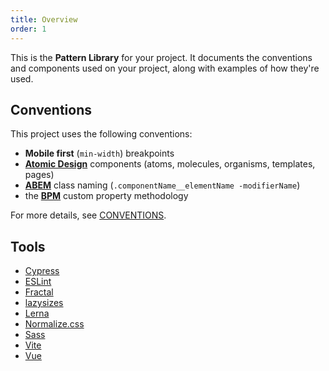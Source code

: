 ```yaml
---
title: Overview
order: 1
---
```


This is the **Pattern Library** for your project. It documents the conventions and components used on your project, along with examples of how they're used.


## Conventions

This project uses the following conventions:

* **Mobile first** (`min-width`) breakpoints
* **[Atomic Design](https://atomicdesign.bradfrost.com/)** components (atoms, molecules, organisms, templates, pages)
* **[ABEM](https://css-tricks.com/abem-useful-adaptation-bem/)** class naming (`.componentName__elementName -modifierName`)
* the [**BPM**](https://www.imarc.com/blog/block-property-modifier-a-bem-like-css-custom-properties-methodology) custom property methodology

For more details, see [CONVENTIONS](.github/CONVENTIONS.md).

## Tools

* [Cypress](https://www.cypress.io/)
* [ESLint](https://eslint.org/)
* [Fractal](https://fractal.build/)
* [lazysizes](https://github.com/aFarkas/lazysizes)
* [Lerna](https://lerna.js.org/)
* [Normalize.css](https://necolas.github.io/normalize.css/)
* [Sass](https://sass-lang.com/)
* [Vite](https://vitejs.dev/)
* [Vue](https://vuejs.org/)
